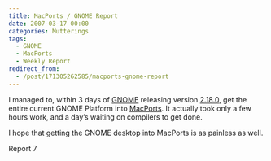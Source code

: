 ```yaml
---
title: MacPorts / GNOME Report
date: 2007-03-17 00:00
categories: Mutterings
tags:
  - GNOME
  - MacPorts
  - Weekly Report
redirect_from:
  - /post/171305262585/macports-gnome-report
---
```

I managed to, within 3 days of [GNOME](https://www.gnome.org) releasing version [2.18.0](https://www.gnome.org/start/2.18), get the entire current GNOME Platform into [MacPorts](https://www.macports.org). It actually took only a few hours work, and a day&rsquo;s waiting on compilers to get done.

I hope that getting the GNOME desktop into MacPorts is as painless as well.

Report 7
